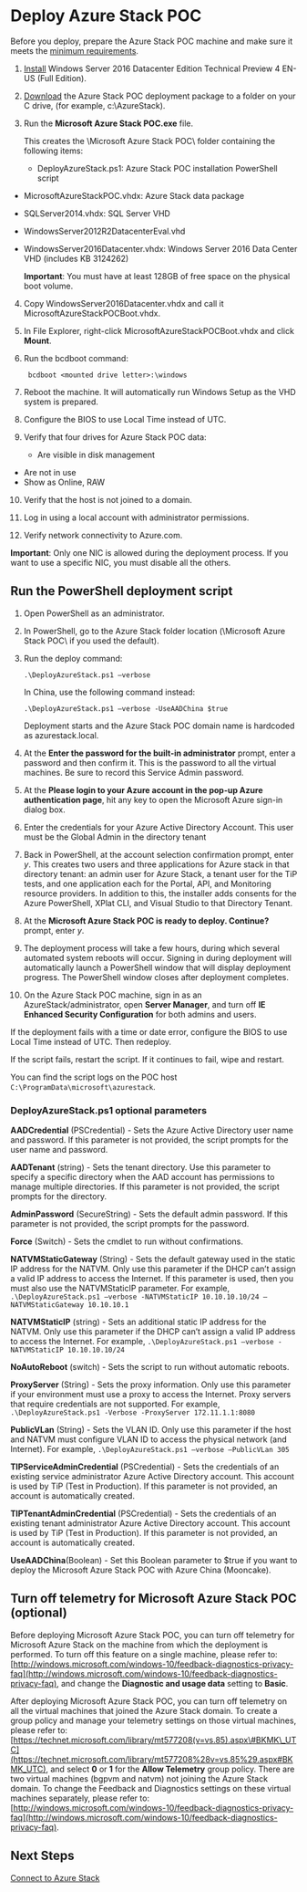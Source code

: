 <properties
    pageTitle="Deploy Azure Stack POC | Microsoft Azure"
    description="Learn how to prepare the Azure Stack POC and run the PowerShell script to deploy Azure Stack POC."
    services="azure-stack"
    documentationCenter=""
    authors="ErikjeMS"
    manager="v-kiwhit"
    editor=""/>

<tags
    ms.service="azure-stack"
    ms.workload="na"
    ms.tgt_pltfrm="na"
    ms.devlang="na"
    ms.topic="article"
    ms.date="01/29/2016"
    ms.author="erikje"/>

# Deploy Azure Stack POC
Before you deploy, prepare the Azure Stack POC machine and make sure it meets the [minimum requirements](azure-stack-deploy.md).

1. [Install](https://www.microsoft.com/en-us/evalcenter/evaluate-windows-server-technical-preview) Windows Server 2016 Datacenter Edition Technical Preview 4 EN-US (Full Edition).

2. [Download](https://azure.microsoft.com/overview/azure-stack/try/?v=try) the Azure Stack POC deployment package to a folder on your C drive, (for example, c:\\AzureStack).

3. Run the **Microsoft Azure Stack POC.exe** file.

   This creates the \\Microsoft Azure Stack POC\\ folder containing the following items:

   * DeployAzureStack.ps1: Azure Stack POC installation PowerShell script

* MicrosoftAzureStackPOC.vhdx: Azure Stack data package

* SQLServer2014.vhdx: SQL Server VHD

* WindowsServer2012R2DatacenterEval.vhd

* WindowsServer2016Datacenter.vhdx: Windows Server 2016 Data Center VHD (includes KB 3124262)


   **Important**: You must have at least 128GB of free space on the physical boot volume.

4. Copy WindowsServer2016Datacenter.vhdx and call it MicrosoftAzureStackPOCBoot.vhdx.

5. In File Explorer, right-click MicrosoftAzureStackPOCBoot.vhdx and click **Mount**.

6. Run the bcdboot command:

        bcdboot <mounted drive letter>:\windows
7. Reboot the machine. It will automatically run Windows Setup as the VHD system is prepared.

8. Configure the BIOS to use Local Time instead of UTC.

9. Verify that four drives for Azure Stack POC data:

   * Are visible in disk management
* Are not in use
* Show as Online, RAW

10. Verify that the host is not joined to a domain.

11. Log in using a local account with administrator permissions.

12. Verify network connectivity to Azure.com.


**Important**: Only one NIC is allowed during the deployment process. If you want to use a specific NIC, you must disable all the others.

## Run the PowerShell deployment script
1. Open PowerShell as an administrator.

2. In PowerShell, go to the Azure Stack folder location (\\Microsoft Azure Stack POC\\ if you used the default).

3. Run the deploy command:

       .\DeployAzureStack.ps1 –verbose

   In China, use the following command instead:

       .\DeployAzureStack.ps1 –verbose -UseAADChina $true

   Deployment starts and the Azure Stack POC domain name is hardcoded as azurestack.local.

4. At the **Enter the password for the built-in administrator** prompt, enter a password and then confirm it. This is the password to all the virtual machines. Be sure to record this Service Admin password.

5. At the **Please login to your Azure account in the pop-up Azure authentication page**, hit any key to open the Microsoft Azure sign-in dialog box.

6. Enter the credentials for your Azure Active Directory Account. This user must be the Global Admin in the directory tenant

7. Back in PowerShell, at the account selection confirmation prompt, enter *y*. This creates two users and three applications for Azure stack in that directory tenant: an admin user for Azure Stack, a tenant user for the TiP tests, and one application each for the Portal, API, and Monitoring resource providers. In addition to this, the installer adds consents for the Azure PowerShell, XPlat CLI, and Visual Studio to that Directory Tenant.

8. At the **Microsoft Azure Stack POC is ready to deploy. Continue?** prompt, enter *y*.

9. The deployment process will take a few hours, during which several automated system reboots will occur. Signing in during deployment will automatically launch a PowerShell window that will display deployment progress. The PowerShell window closes after deployment completes.

10. On the Azure Stack POC machine, sign in as an AzureStack/administrator, open **Server Manager**, and turn off **IE Enhanced Security Configuration** for both admins and users.


If the deployment fails with a time or date error, configure the BIOS to use Local Time instead of UTC. Then redeploy.

If the script fails, restart the script. If it continues to fail, wipe and restart.

You can find the script logs on the POC host `C:\ProgramData\microsoft\azurestack`.

### DeployAzureStack.ps1 optional parameters
**AADCredential** (PSCredential) - Sets the Azure Active Directory user name and password. If this parameter is not provided, the script prompts for the user name and password.

**AADTenant** (string) - Sets the tenant directory. Use this parameter to specify a specific directory when the AAD account has permissions to manage multiple directories. If this parameter is not provided, the script prompts for the directory.

**AdminPassword** (SecureString) - Sets the default admin password. If this parameter is not provided, the script prompts for the password.

**Force** (Switch) - Sets the cmdlet to run without confirmations.

**NATVMStaticGateway** (String) - Sets the default gateway used in the static IP address for the NATVM. Only use this parameter if the DHCP can’t assign a valid IP address to access the Internet. If this parameter is used, then you must also use the NATVMStaticIP parameter.
For example, `.\DeployAzureStack.ps1 –verbose -NATVMStaticIP 10.10.10.10/24 – NATVMStaticGateway 10.10.10.1`

**NATVMStaticIP** (string) - Sets an additional static IP address for the NATVM. Only use this parameter if the DHCP can’t assign a valid IP address to access the Internet.
For example, `.\DeployAzureStack.ps1 –verbose -NATVMStaticIP 10.10.10.10/24`

**NoAutoReboot** (switch) - Sets the script to run without automatic reboots.

**ProxyServer** (String) - Sets the proxy information. Only use this parameter if your environment must use a proxy to access the Internet. Proxy servers that require credentials are not supported.
For example, `.\DeployAzureStack.ps1 -Verbose -ProxyServer 172.11.1.1:8080`

**PublicVLan** (String) - Sets the VLAN ID. Only use this parameter if the host and NATVM must configure VLAN ID to access the physical network (and Internet).
For example, `.\DeployAzureStack.ps1 –verbose –PublicVLan 305`

**TIPServiceAdminCredential** (PSCredential) - Sets the credentials of an existing service administrator Azure Active Directory account. This account is used by TiP (Test in Production). If this parameter is not provided, an account is automatically created.

**TIPTenantAdminCredential** (PSCredential) - Sets the credentials of an existing tenant administrator Azure Active Directory account. This account is used by TiP (Test in Production). If this parameter is not provided, an account is automatically created.

**UseAADChina**(Boolean) - Set this Boolean parameter to $true if you want to deploy the Microsoft Azure Stack POC with Azure China (Mooncake).

## Turn off telemetry for Microsoft Azure Stack POC (optional)
Before deploying Microsoft Azure Stack POC, you can turn off telemetry for Microsoft Azure Stack on the machine from which the deployment is performed. To turn off this feature on a single machine, please refer to: [http://windows.microsoft.com/windows-10/feedback-diagnostics-privacy-faq](http://windows.microsoft.com/windows-10/feedback-diagnostics-privacy-faq), and change the **Diagnostic and usage data** setting to **Basic**.

After deploying Microsoft Azure Stack POC, you can turn off telemetry on all the virtual machines that joined the Azure Stack domain. To create a group policy and manage your telemetry settings on those virtual machines, please refer to: [https://technet.microsoft.com/library/mt577208(v=vs.85).aspx\#BKMK\_UTC](https://technet.microsoft.com/library/mt577208%28v=vs.85%29.aspx#BKMK_UTC), and select **0** or **1** for the **Allow Telemetry** group policy. There are two virtual machines (bgpvm and natvm) not joining the Azure Stack domain. To change the Feedback and Diagnostics settings on these virtual machines separately, please refer to:  [http://windows.microsoft.com/windows-10/feedback-diagnostics-privacy-faq](http://windows.microsoft.com/windows-10/feedback-diagnostics-privacy-faq).

## Next Steps
[Connect to Azure Stack](azure-stack-connect-azure-stack.md)

